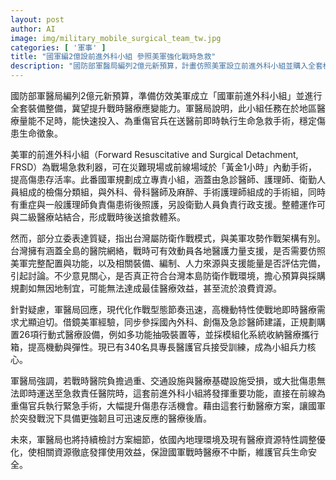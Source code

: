 ```yaml
---
layout: post
author: AI
image: img/military_mobile_surgical_team_tw.jpg
categories: [ '軍事' ]
title: "國軍編2億設前進外科小組 參照美軍強化戰時急救"
description: "國防部軍醫局編列2億元新預算，計畫仿照美軍設立前進外科小組並購入全套機動醫療裝備，強化戰時重傷官兵的即時救護能力。該小組將由專業醫護兵力組成，任務聚焦於地區醫療量能不足時，能在黃金一小時內完成緊急手術與穩定傷患。不過，立委質疑台灣防衛作戰環境是否需全面仿效美軍，擔憂資源配置未能貼合本島實情。軍醫局回應規劃會持續檢討，將依台灣地理及醫療環境優化細節，確保戰時醫療不中斷，提升官兵存活率與醫療應變韌性。"
---
```

國防部軍醫局編列2億元新預算，準備仿效美軍成立「國軍前進外科小組」並進行全套裝備整備，冀望提升戰時醫療應變能力。軍醫局說明，此小組任務在於地區醫療量能不足時，能快速投入、為重傷官兵在送醫前即時執行生命急救手術，穩定傷患生命徵象。

美軍的前進外科小組（Forward Resuscitative and Surgical Detachment, FRSD）為戰場急救利器，可在災難現場或前線場域於「黃金1小時」內動手術，提高傷患存活率。此番國軍規劃成立專責小組，涵蓋由急診醫師、護理師、衛勤人員組成的檢傷分類組，與外科、骨科醫師及麻醉、手術護理師組成的手術組，同時有重症與一般護理師負責傷患術後照護，另設衛勤人員負責行政支援。整體運作可與二級醫療站結合，形成戰時後送搶救體系。

然而，部分立委表達質疑，指出台灣屬防衛作戰模式，與美軍攻勢作戰架構有別。台灣擁有涵蓋全島的醫院網絡，戰時可有效動員各地醫護力量支援，是否需要仿照美軍完整配置與功能，以及相關裝備、編制、人力來源與支援能量是否評估完備，引起討論。不少意見關心，是否真正符合台灣本島防衛作戰環境，擔心預算與採購規劃如無因地制宜，可能無法達成最佳醫療效益，甚至流於浪費資源。

針對疑慮，軍醫局回應，現代化作戰型態節奏迅速，高機動特性使戰地即時醫療需求尤顯迫切。借鏡美軍經驗，同步參採國內外科、創傷及急診醫師建議，正規劃購置26項行動式醫療設備，例如多功能抽吸裝置等，並採模組化系統收納醫療攜行箱，提高機動與彈性。現已有340名具專長醫護官兵接受訓練，成為小組兵力核心。

軍醫局強調，若戰時醫院負擔過重、交通設施與醫療基礎設施受損，或大批傷患無法即時運送至急救責任醫院時，這套前進外科小組將發揮重要功能，直接在前線為重傷官兵執行緊急手術，大幅提升傷患存活機會。藉由這套行動醫療方案，讓國軍於突發戰況下具備更強韌且可迅速反應的醫療後盾。

未來，軍醫局也將持續檢討方案細節，依國內地理環境及現有醫療資源特性調整優化，使相關資源徹底發揮使用效益，保證國軍戰時醫療不中斷，維護官兵生命安全。